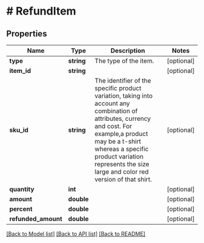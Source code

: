 # # RefundItem

## Properties

Name | Type | Description | Notes
------------ | ------------- | ------------- | -------------
**type** | **string** | The type of the item. | [optional] 
**item_id** | **string** |  | [optional] 
**sku_id** | **string** | The identifier of the specific product variation, taking into account any combination of attributes, currency and cost. For example,a product may be a t-shirt whereas a specific product variation represents the size large and color red version of that shirt. | [optional] 
**quantity** | **int** |  | [optional] 
**amount** | **double** |  | [optional] 
**percent** | **double** |  | [optional] 
**refunded_amount** | **double** |  | [optional] 

[[Back to Model list]](../../README.md#documentation-for-models) [[Back to API list]](../../README.md#documentation-for-api-endpoints) [[Back to README]](../../README.md)


